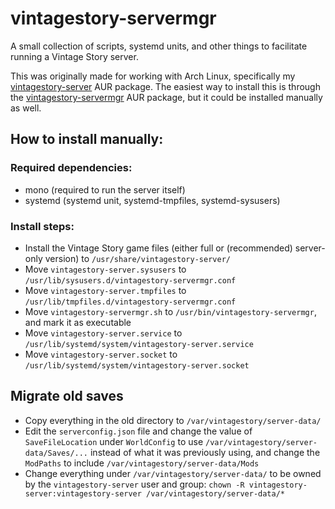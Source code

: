 # vintagestory-servermgr
A small collection of scripts, systemd units, and other things to facilitate running a Vintage Story server.

This was originally made for working with Arch Linux, specifically my [vintagestory-server](https://aur.archlinux.org/packages/vintagestory-server) AUR package.
The easiest way to install this is through the [vintagestory-servermgr](https://aur.archlinux.org/packages/vintagestory-servermgr) AUR package, but it could be installed manually as well.

## How to install manually:
### Required dependencies:
- mono (required to run the server itself)
- systemd (systemd unit, systemd-tmpfiles, systemd-sysusers)
### Install steps:
- Install the Vintage Story game files (either full or (recommended) server-only version) to `/usr/share/vintagestory-server/`
- Move `vintagestory-server.sysusers` to `/usr/lib/sysusers.d/vintagestory-servermgr.conf`
- Move `vintagestory-server.tmpfiles` to `/usr/lib/tmpfiles.d/vintagestory-servermgr.conf`
- Move `vintagestory-servermgr.sh` to `/usr/bin/vintagestory-servermgr`, and mark it as executable
- Move `vintagestory-server.service` to `/usr/lib/systemd/system/vintagestory-server.service`
- Move `vintagestory-server.socket` to `/usr/lib/systemd/system/vintagestory-server.socket`

## Migrate old saves
- Copy everything in the old directory to `/var/vintagestory/server-data/`
- Edit the `serverconfig.json` file and change the value of `SaveFileLocation` under `WorldConfig` to use `/var/vintagestory/server-data/Saves/...` instead of what it was previously using, and change the `ModPaths` to include `/var/vintagestory/server-data/Mods`
- Change everything under `/var/vintagestory/server-data/` to be owned by the `vintagestory-server` user and group: `chown -R vintagestory-server:vintagestory-server /var/vintagestory/server-data/*`
